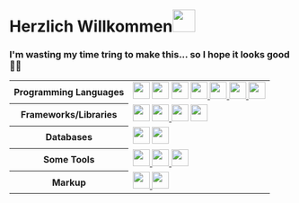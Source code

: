 <h1>Herzlich Willkommen<a href="#"><img src="https://camo.githubusercontent.com/0c732027af8a28d138e3698181f7be7c9b97d443b4beb9c7ce8ec4cffc6b4767/68747470733a2f2f6d656469612e67697068792e636f6d2f6d656469612f6876524a434c467a6361737252346961377a2f67697068792e676966" style="height:40px"></a></h1>
<h3>I'm wasting my time tring to make this... so I hope it looks good 🫡🫡</h3>

<table style="width:100%" align="center">
 <tr>
    <th>Programming Languages</th>
    <td> 
      <a href ="https://github.com/Sherif-lotfy/Some-Py-codes.git">
      <img src="https://img.shields.io/badge/-Python-ffff47?style=flat-square&logo=python" style="height:30px"/></a>   
      <a href="https://github.com/Sherif-lotfy/Cpp-OOP-DS-.git">
      <img src="https://img.shields.io/badge/-C++-787CB5?style=flat-square&logo=c%2B%2B&logoColor=Crayola" style="height:30px"/></a>
      <a href="#">
      <img src="https://img.shields.io/badge/-Java-007396?style=flat-square&logo=java" style="height:30px"/></a>
      <a href="https://github.com/Sherif-lotfy/Front-end-Development.git">
      <img src="https://img.shields.io/badge/-JavaScript-black?style=flat-square&logo=javascript" style="height:30px"/>
      <img src="https://img.shields.io/badge/-TypeScript-007ACC?style=flat-square&logo=typescript&logoColor=white" style="height:30px"/>      
      <img src="https://img.shields.io/badge/-Nodejs-339933?style=flat-square&logo=Node.js&logoColor=white" style="height:30px"/>
      <img src="https://img.shields.io/badge/-PHP-787CB5?style=flat-square&logo=PHP&logoColor=black" style="height:30px"/></a>
   </td>
  </tr>
  <tr>
    <th>Frameworks/Libraries</th>
    <td>
      <a href="https://github.com/Sherif-lotfy/Front-end-Development.git">
      <img src="https://img.shields.io/badge/-Express.js-000000?style=flat-square&logo=express&logoColor=white" style="height:30px"/></a>
      <a href="https://github.com/Sherif-lotfy/nile-medical">
       <img src="https://miro.medium.com/v2/resize:fit:799/1*KvI9mOPeN8zTQRHIMvB-0w.jpeg" style="height:30px"/>
      <img src="https://img.shields.io/badge/-React.js-black?style=flat-square&logo=react&logoColor=Crayola" style="height:30px"/></a>
     <a href="#"><img src="https://www.tmssoftware.com/site/img/blog/tailwind_logo.jpg"  style="height:30px" /></a>
    </td>
  </tr>
  <tr>
    <th>Databases</th>
    <td>
      <a href="#">
      <img src="https://img.shields.io/badge/-MongoDB-black?style=flat-square&logo=mongodb" style="height:30px"/></a>
      <a href ="https://github.com/Sherif-lotfy/C207Proj.git">
      <img src="https://img.shields.io/badge/-MySQL-4479A1?style=flat-square&logo=mysql&logoColor=white" style="height:30px"/></a>
    </td>
  </tr>
  <tr>
    <th>Some Tools</th>
    <td>
      <a href="#">
      <img src="https://img.shields.io/badge/-Docker-2496ED?style=flat-square&logo=docker&logoColor=white" style="height:30px"/>
      <img src="https://img.shields.io/badge/-Git-black?style=flat-square&logo=git" style="height:30px"/> 
      <img src="https://img.shields.io/badge/-GitHub-181717?style=flat-square&logo=github" style="height:30px"/></a>
    </td>
  </tr>
  <tr>
    <th>Markup</th>
    <td>
      <a href="https://github.com/Sherif-lotfy/Front-end-Development.git">
      <img src="https://img.shields.io/badge/-HTML5-E34F26?style=flat-square&logo=html5&logoColor=white" style="height:30px"/>
      <img src="https://img.shields.io/badge/-CSS3-1572B6?style=flat-square&logo=css3" style="height:30px"/></a>
    </td>
  </tr>  
</table>
